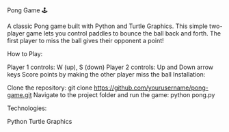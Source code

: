 Pong Game 🕹️

A classic Pong game built with Python and Turtle Graphics. This simple two-player game lets you control paddles to bounce the ball back and forth. The first player to miss the ball gives their opponent a point!

How to Play:

Player 1 controls: W (up), S (down)
Player 2 controls: Up and Down arrow keys
Score points by making the other player miss the ball
Installation:

Clone the repository:
git clone https://github.com/yourusername/pong-game.git
Navigate to the project folder and run the game:
python pong.py

Technologies:

Python
Turtle Graphics
